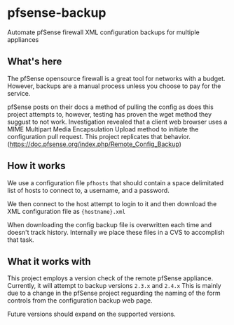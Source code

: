 # pfsense-backup
Automate pfSense firewall XML configuration backups for multiple appliances

## What's here
The pfSense opensource firewall is a great tool for networks with a budget. However, backups are a manual process unless you choose to pay for the service.

pfSense posts on their docs a method of pulling the config as does this project attempts to, however, testing has proven the wget method they suggust to not work. 
Investigation revealed that a client web browser uses a MIME Multipart Media Encapsulation Upload method to initiate the configuration pull request. This project replicates that behavior.
(https://doc.pfsense.org/index.php/Remote_Config_Backup)

## How it works
We use a configuration file `pfhosts` that should contain a space delimitated list of hosts to connect to, a username, and a password.

We then connect to the host attempt to login to it and then download the XML configuration file as `{hostname}.xml`

When downloading the config backup file is overwritten each time and doesn't track history. Internally we place these files in a CVS to accomplish that task.

## What it works with
This project employs a version check of the remote pfSense appliance. Currently, it will attempt to backup versions `2.3.x` and `2.4.x`
This is mainly due to a change in the pfSense project reguarding the naming of the form controls from the configuration backup web page.

Future versions should expand on the supported versions.
